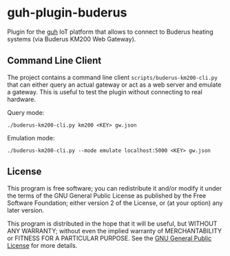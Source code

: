# guh-plugin-buderus

Plugin for the [guh](https://github.com/guh/guh) IoT platform that
allows to connect to Buderus heating systems (via Buderus KM200 Web Gateway).

## Command Line Client

The project contains a command line client `scripts/buderus-km200-cli.py`
that can either query an actual gateway or act as a web server and emulate a
gateway. This is useful to test the plugin without connecting to real hardware.

Query mode:

    ./buderus-km200-cli.py km200 <KEY> gw.json

Emulation mode:

    ./buderus-km200-cli.py --mode emulate localhost:5000 <KEY> gw.json

## License

This program is free software; you can redistribute it and/or modify
it under the terms of the GNU General Public License as published by
the Free Software Foundation; either version 2 of the License, or
(at your option) any later version.

This program is distributed in the hope that it will be useful,
but WITHOUT ANY WARRANTY; without even the implied warranty of
MERCHANTABILITY or FITNESS FOR A PARTICULAR PURPOSE.  See the
[GNU General Public License](http://www.gnu.org/licenses/gpl-2.0.html>)
for more details.
